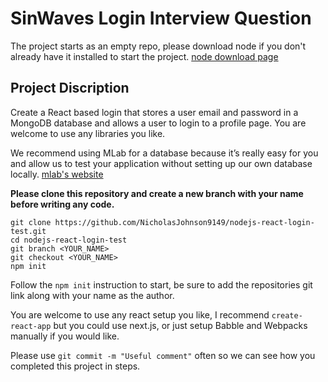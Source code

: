 # SinWaves Login Interview Question 

The project starts as an empty repo, please download node if you don't already have it installed to start the project. [node download page](https://nodejs.org/en/)

## Project Discription
Create a React based login that stores a user email and password in a MongoDB database and allows a user to login to a profile page. You are welcome to use any libraries you like. 

We recommend using MLab for a database because it’s really easy for you and allow us to test your application without setting up our own database locally. [mlab's website](https://mlab.com/)

**Please clone this repository and create a new branch with your name before writing any code.**
````
git clone https://github.com/NicholasJohnson9149/nodejs-react-login-test.git
cd nodejs-react-login-test 
git branch <YOUR_NAME>
git checkout <YOUR_NAME>
npm init 
````
Follow the ```npm init``` instruction to start, be sure to add the repositories git link along with your name as the author. 

You are welcome to use any react setup you like, I recommend ```create-react-app``` but you could use next.js, or just setup Babble and Webpacks manually if you would like. 

Please use ````git commit -m "Useful comment"```` often so we can see how you completed this project in steps. 
 
